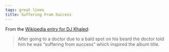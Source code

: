 ```yaml
---
tags: great lines
title: Suffering From Success
---
```



From the [Wikipedia entry for DJ Khaled](https://en.wikipedia.org/wiki/DJ_Khaled): 

> After going to a doctor due to a bald spot on his beard the doctor told him he was “suffering from success” which inspired the album title.
